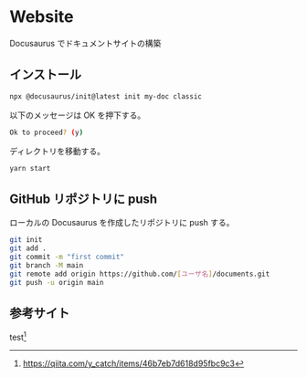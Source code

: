 # Website

Docusaurus でドキュメントサイトの構築

## インストール

```sh
npx @docusaurus/init@latest init my-doc classic
```

以下のメッセージは OK を押下する。

```sh
Ok to proceed? (y)
```

ディレクトリを移動する。

```sh
yarn start
```

## GitHub リポジトリに push

ローカルの Docusaurus を作成したリポジトリに push する。

```sh
git init
git add .
git commit -m "first commit"
git branch -M main
git remote add origin https://github.com/[ユーザ名]/documents.git
git push -u origin main
```

## 参考サイト

test[^1]

[^1]: https://qiita.com/y_catch/items/46b7eb7d618d95fbc9c3
[^2]: https://zenn.dev/koushikagawa/scraps/6f38fbc8a2b3ee

